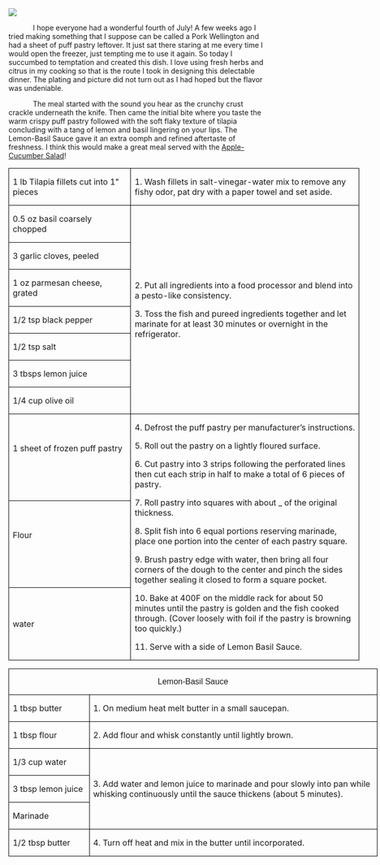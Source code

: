 ![](images/2015/Jun/20150520-20150520-DSC_3677.jpg)

<p style='text-indent:.5in'>I hope everyone had a wonderful fourth of July! A
few weeks ago I tried making something that I suppose can be called a Pork
Wellington and had a sheet of puff pastry leftover. It just sat there staring
at me every time I would open the freezer, just tempting me to use it again. So
today I succumbed to temptation and created this dish. I love using fresh herbs
and citrus in my cooking so that is the route I took in designing this delectable
dinner. The plating and picture did not turn out as I had hoped but the flavor
was undeniable. </p>

<p style='text-indent:.5in'>The
meal started with the sound you hear as the crunchy crust crackle underneath
the knife. Then came the initial bite where you taste the warm crispy puff
pastry followed with the soft flaky texture of tilapia concluding with a
tang of lemon and basil lingering on your lips. The Lemon-Basil Sauce gave it
an extra oomph and refined aftertaste of freshness. I think this would make a
great meal served with the <u>Apple-Cucumber Salad</u>!</p>

<p style='text-indent:.5in'>

<table class=MsoTableGrid border=1 cellspacing=0 cellpadding=0 width=518
 style='width:518.15pt;border-collapse:collapse;border:none'>
 <tr style='height:16.95pt'>
  <td width=176 style='width:2.45in;border:solid windowtext 1.0pt;padding:0in 5.4pt 0in 5.4pt;
  height:16.95pt'>
  <p>1 lb Tilapia fillets cut
  into 1" pieces</p>
  </td>
  <td width=342 style='width:341.75pt;border:solid windowtext 1.0pt;border-left:
  none;padding:0in 5.4pt 0in 5.4pt;height:16.95pt'>
  <p>1. Wash fillets in salt-vinegar-water
  mix to remove any fishy odor, pat dry with a paper towel and set aside.</p>
  </td>
 </tr>
 <tr style='height:16.75pt'>
  <td width=176 style='width:2.45in;border:solid windowtext 1.0pt;border-top:
  none;padding:0in 5.4pt 0in 5.4pt;height:16.75pt'>
  <p>0.5 oz basil coarsely
  chopped</p>
  </td>
  <td width=342 rowspan=7 style='width:341.75pt;border-top:none;border-left:
  none;border-bottom:solid windowtext 1.0pt;border-right:solid windowtext 1.0pt;
  padding:0in 5.4pt 0in 5.4pt;height:16.75pt'>
  <p>2. Put all ingredients
  into a food processor and blend into a pesto-like consistency.</p>
  <p>3. Toss the fish and
  pureed ingredients together and let marinate for at least 30 minutes or
  overnight in the refrigerator.</p>
  </td>
 </tr>
 <tr style='height:16.75pt'>
  <td width=176 style='width:2.45in;border:solid windowtext 1.0pt;border-top:
  none;padding:0in 5.4pt 0in 5.4pt;height:16.75pt'>
  <p>3 garlic cloves, peeled </p>
  </td>
 </tr>
 <tr style='height:16.75pt'>
  <td width=176 style='width:2.45in;border:solid windowtext 1.0pt;border-top:
  none;padding:0in 5.4pt 0in 5.4pt;height:16.75pt'>
  <p>1 oz parmesan cheese, grated</p>
  </td>
 </tr>
 <tr style='height:16.75pt'>
  <td width=176 style='width:2.45in;border:solid windowtext 1.0pt;border-top:
  none;padding:0in 5.4pt 0in 5.4pt;height:16.75pt'>
  <p>1/2 tsp black pepper</p>
  </td>
 </tr>
 <tr style='height:16.75pt'>
  <td width=176 style='width:2.45in;border:solid windowtext 1.0pt;border-top:
  none;padding:0in 5.4pt 0in 5.4pt;height:16.75pt'>
  <p>1/2 tsp salt</p>
  </td>
 </tr>
 <tr style='height:16.75pt'>
  <td width=176 style='width:2.45in;border:solid windowtext 1.0pt;border-top:
  none;padding:0in 5.4pt 0in 5.4pt;height:16.75pt'>
  <p>3 tbsps lemon juice</p>
  </td>
 </tr>
 <tr style='height:16.75pt'>
  <td width=176 style='width:2.45in;border:solid windowtext 1.0pt;border-top:
  none;padding:0in 5.4pt 0in 5.4pt;height:16.75pt'>
  <p>1/4 cup olive oil</p>
  </td>
 </tr>
 <tr style='height:55.85pt'>
  <td width=176 style='width:2.45in;border:solid windowtext 1.0pt;border-top:
  none;padding:0in 5.4pt 0in 5.4pt;height:55.85pt'>
  <p>1 sheet of frozen puff
  pastry</p>
  <p>&nbsp;</p>
  </td>
  <td width=342 rowspan=3 style='width:341.75pt;border-top:none;border-left:
  none;border-bottom:solid windowtext 1.0pt;border-right:solid windowtext 1.0pt;
  padding:0in 5.4pt 0in 5.4pt;height:55.85pt'>
  <p>4. Defrost the puff pastry
  per manufacturer’s instructions.</p>
  <p>5. Roll out the pastry on
  a lightly floured surface.</p>
  <p>6. Cut pastry into 3
  strips following the perforated lines then cut each strip in half to make a
  total of 6 pieces of pastry.</p>
  <p>7. Roll pastry into
  squares with about _ of the original thickness. </p>
  <p>8. Split fish into 6 equal
  portions reserving marinade, place one portion into the center of each pastry
  square.</p>
  <p>9. Brush pastry edge with
  water, then bring all four corners of the dough to the center and pinch the
  sides together sealing it closed to form a square pocket.</p>
  <p>10. Bake at 400F on the
  middle rack for about 50 minutes until the pastry is golden and the fish
  cooked through. (Cover loosely with foil if the pastry is browning too
  quickly.)</p>
  <p>11. Serve with a side of
  Lemon Basil Sauce.</p>
  </td>
 </tr>
 <tr style='height:55.8pt'>
  <td width=176 style='width:2.45in;border:solid windowtext 1.0pt;border-top:
  none;padding:0in 5.4pt 0in 5.4pt;height:55.8pt'>
  <p>Flour</p>
  <p>&nbsp;</p>
  </td>
 </tr>
 <tr style='height:55.8pt'>
  <td width=176 style='width:2.45in;border:solid windowtext 1.0pt;border-top:
  none;padding:0in 5.4pt 0in 5.4pt;height:55.8pt'>
  <p>water</p>
  </td>
 </tr>
</table>

<table class=MsoTableGrid border=1 cellspacing=0 cellpadding=0 width=545
 style='width:545.15pt;border-collapse:collapse;border:none'>
 <tr style='height:19.95pt'>
  <td width=545 colspan=2 style='width:545.15pt;border:solid windowtext 1.0pt;
  padding:0in 5.4pt 0in 5.4pt;height:19.95pt'>
  <p align=center style='text-align:center'><span
  style='font-family:Arial'>Lemon-Basil Sauce</p>
  </td>
 </tr>
 <tr style='height:21.35pt'>
  <td width=111 style='width:110.65pt;border:solid windowtext 1.0pt;border-top:
  none;padding:0in 5.4pt 0in 5.4pt;height:21.35pt'>
  <p>1 tbsp butter</p>
  </td>
  <td width=435 style='width:434.5pt;border-top:none;border-left:none;
  border-bottom:solid windowtext 1.0pt;border-right:solid windowtext 1.0pt;
  padding:0in 5.4pt 0in 5.4pt;height:21.35pt'>
  <p>1. On medium heat melt
  butter in a small saucepan.</p>
  </td>
 </tr>
 <tr style='height:21.35pt'>
  <td width=111 style='width:110.65pt;border:solid windowtext 1.0pt;border-top:
  none;padding:0in 5.4pt 0in 5.4pt;height:21.35pt'>
  <p>1 tbsp flour</p>
  </td>
  <td width=435 style='width:434.5pt;border-top:none;border-left:none;
  border-bottom:solid windowtext 1.0pt;border-right:solid windowtext 1.0pt;
  padding:0in 5.4pt 0in 5.4pt;height:21.35pt'>
  <p>2. Add flour and whisk
  constantly until lightly brown.</p>
  </td>
 </tr>
 <tr style='height:21.35pt'>
  <td width=111 style='width:110.65pt;border:solid windowtext 1.0pt;border-top:
  none;padding:0in 5.4pt 0in 5.4pt;height:21.35pt'>
  <p>1/3 cup water</p>
  </td>
  <td width=435 rowspan=3 style='width:434.5pt;border-top:none;border-left:
  none;border-bottom:solid windowtext 1.0pt;border-right:solid windowtext 1.0pt;
  padding:0in 5.4pt 0in 5.4pt;height:21.35pt'>
  <p>3. Add water and lemon
  juice to marinade and pour slowly into pan while whisking continuously until
  the sauce thickens (about 5 minutes).</p>
  </td>
 </tr>
 <tr style='height:21.35pt'>
  <td width=111 style='width:110.65pt;border:solid windowtext 1.0pt;border-top:
  none;padding:0in 5.4pt 0in 5.4pt;height:21.35pt'>
  <p>3 tbsp lemon juice</p>
  </td>
 </tr>
 <tr style='height:21.35pt'>
  <td width=111 style='width:110.65pt;border:solid windowtext 1.0pt;border-top:
  none;padding:0in 5.4pt 0in 5.4pt;height:21.35pt'>
  <p>Marinade</p>
  </td>
 </tr>
 <tr style='height:22.45pt'>
  <td width=111 style='width:110.65pt;border:solid windowtext 1.0pt;border-top:
  none;padding:0in 5.4pt 0in 5.4pt;height:22.45pt'>
  <p>1/2 tbsp butter</p>
  </td>
  <td width=435 valign=top style='width:434.5pt;border-top:none;border-left:
  none;border-bottom:solid windowtext 1.0pt;border-right:solid windowtext 1.0pt;
  padding:0in 5.4pt 0in 5.4pt;height:22.45pt'>
  <p>4. Turn off heat and mix
  in the butter until incorporated.</p>
  </td>
 </tr>
</table>